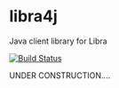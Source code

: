 # libra4j
Java client library for Libra

[![Build Status](https://travis-ci.org/chaingrok/libra4j.svg?branch=master)](https://travis-ci.org/chaingrok/libra4j)

UNDER CONSTRUCTION....
